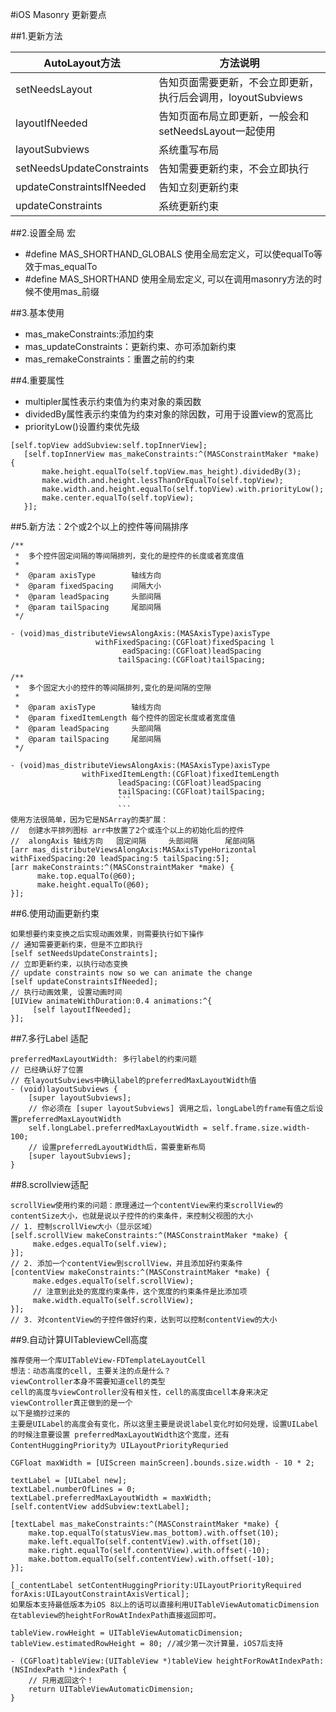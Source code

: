 #iOS Masonry 更新要点

##1.更新方法

AutoLayout方法 | 方法说明
---------- | -------------
setNeedsLayout | 告知页面需要更新，不会立即更新，执行后会调用，loyoutSubviews
layoutIfNeeded | 告知页面布局立即更新，一般会和setNeedsLayout一起使用
layoutSubviews | 系统重写布局
setNeedsUpdateConstraints | 告知需要更新约束，不会立即执行
updateConstraintsIfNeeded | 告知立刻更新约束
updateConstraints | 系统更新约束

##2.设置全局 宏
* #define MAS_SHORTHAND_GLOBALS  使用全局宏定义，可以使equalTo等效于mas_equalTo
* #define MAS_SHORTHAND  使用全局宏定义, 可以在调用masonry方法的时候不使用mas_前缀

##3.基本使用
* mas_makeConstraints:添加约束
* mas_updateConstraints：更新约束、亦可添加新约束
* mas_remakeConstraints：重置之前的约束

##4.重要属性
 * multipler属性表示约束值为约束对象的乘因数
 * dividedBy属性表示约束值为约束对象的除因数，可用于设置view的宽高比
 * priorityLow()设置约束优先级
 
 ```
[self.topView addSubview:self.topInnerView];
    [self.topInnerView mas_makeConstraints:^(MASConstraintMaker *make) {
        make.height.equalTo(self.topView.mas_height).dividedBy(3);
        make.width.and.height.lessThanOrEqualTo(self.topView);
        make.width.and.height.equalTo(self.topView).with.priorityLow();
        make.center.equalTo(self.topView);
    }];
 ```
##5.新方法：2个或2个以上的控件等间隔排序
```
/**
 *  多个控件固定间隔的等间隔排列，变化的是控件的长度或者宽度值
 *
 *  @param axisType        轴线方向
 *  @param fixedSpacing    间隔大小
 *  @param leadSpacing     头部间隔
 *  @param tailSpacing     尾部间隔
 */
 ```
 ```
- (void)mas_distributeViewsAlongAxis:(MASAxisType)axisType 
                    withFixedSpacing:(CGFloat)fixedSpacing l
                          eadSpacing:(CGFloat)leadSpacing 
                         tailSpacing:(CGFloat)tailSpacing;
```
```
/**
 *  多个固定大小的控件的等间隔排列,变化的是间隔的空隙
 *
 *  @param axisType        轴线方向
 *  @param fixedItemLength 每个控件的固定长度或者宽度值
 *  @param leadSpacing     头部间隔
 *  @param tailSpacing     尾部间隔
 */
 ```
 ```
- (void)mas_distributeViewsAlongAxis:(MASAxisType)axisType 
                 withFixedItemLength:(CGFloat)fixedItemLength 
                         leadSpacing:(CGFloat)leadSpacing 
                         tailSpacing:(CGFloat)tailSpacing;
                         ```
                         ```
使用方法很简单，因为它是NSArray的类扩展：
//  创建水平排列图标 arr中放置了2个或连个以上的初始化后的控件
//  alongAxis 轴线方向   固定间隔     头部间隔      尾部间隔
[arr mas_distributeViewsAlongAxis:MASAxisTypeHorizontal withFixedSpacing:20 leadSpacing:5 tailSpacing:5];
[arr makeConstraints:^(MASConstraintMaker *make) {
       make.top.equalTo(@60);
       make.height.equalTo(@60);
}];
```
##6.使用动画更新约束
```
如果想要约束变换之后实现动画效果，则需要执行如下操作
// 通知需要更新约束，但是不立即执行
[self setNeedsUpdateConstraints];
// 立即更新约束，以执行动态变换
// update constraints now so we can animate the change
[self updateConstraintsIfNeeded];
// 执行动画效果, 设置动画时间
[UIView animateWithDuration:0.4 animations:^{
     [self layoutIfNeeded];
}];
```
##7.多行Label 适配
```
preferredMaxLayoutWidth: 多行label的约束问题
// 已经确认好了位置
// 在layoutSubviews中确认label的preferredMaxLayoutWidth值
- (void)layoutSubviews {
    [super layoutSubviews];
    // 你必须在 [super layoutSubviews] 调用之后，longLabel的frame有值之后设置preferredMaxLayoutWidth
    self.longLabel.preferredMaxLayoutWidth = self.frame.size.width-100;
    // 设置preferredLayoutWidth后，需要重新布局
    [super layoutSubviews];
}
```
##8.scrollview适配
```
scrollView使用约束的问题：原理通过一个contentView来约束scrollView的contentSize大小，也就是说以子控件的约束条件，来控制父视图的大小
// 1. 控制scrollView大小（显示区域）
[self.scrollView makeConstraints:^(MASConstraintMaker *make) {
     make.edges.equalTo(self.view);
}];
// 2. 添加一个contentView到scrollView，并且添加好约束条件
[contentView makeConstraints:^(MASConstraintMaker *make) {
     make.edges.equalTo(self.scrollView);
     // 注意到此处的宽度约束条件，这个宽度的约束条件是比添加项
     make.width.equalTo(self.scrollView);
}];
// 3. 对contentView的子控件做好约束，达到可以控制contentView的大小
```

##9.自动计算UITableviewCell高度

```
推荐使用一个库UITableView-FDTemplateLayoutCell
想法：动态高度的cell, 主要关注的点是什么？
viewController本身不需要知道cell的类型
cell的高度与viewController没有相关性，cell的高度由cell本身来决定
viewController真正做到的是一个
以下是摘抄过来的
主要是UILabel的高度会有变化，所以这里主要是说说label变化时如何处理，设置UILabel的时候注意要设置 preferredMaxLayoutWidth这个宽度，还有ContentHuggingPriority为 UILayoutPriorityRequried

CGFloat maxWidth = [UIScreen mainScreen].bounds.size.width - 10 * 2;

textLabel = [UILabel new];
textLabel.numberOfLines = 0;
textLabel.preferredMaxLayoutWidth = maxWidth;
[self.contentView addSubview:textLabel];

[textLabel mas_makeConstraints:^(MASConstraintMaker *make) {
    make.top.equalTo(statusView.mas_bottom).with.offset(10);
    make.left.equalTo(self.contentView).with.offset(10);
    make.right.equalTo(self.contentView).with.offset(-10);
    make.bottom.equalTo(self.contentView).with.offset(-10);
}];

[_contentLabel setContentHuggingPriority:UILayoutPriorityRequired forAxis:UILayoutConstraintAxisVertical];
如果版本支持最低版本为iOS 8以上的话可以直接利用UITableViewAutomaticDimension在tableview的heightForRowAtIndexPath直接返回即可。

tableView.rowHeight = UITableViewAutomaticDimension;
tableView.estimatedRowHeight = 80; //减少第一次计算量，iOS7后支持

- (CGFloat)tableView:(UITableView *)tableView heightForRowAtIndexPath:(NSIndexPath *)indexPath {
    // 只用返回这个！
    return UITableViewAutomaticDimension;
}
```

